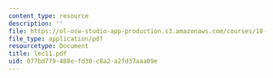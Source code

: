 ```yaml
---
content_type: resource
description: ''
file: https://ol-ocw-studio-app-production.s3.amazonaws.com/courses/18-366-random-walks-and-diffusion-fall-2006/077bd779488efd30c8a2a2fd37aaa09e_lec11.pdf
file_type: application/pdf
resourcetype: Document
title: lec11.pdf
uid: 077bd779-488e-fd30-c8a2-a2fd37aaa09e
---
```

